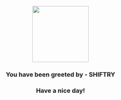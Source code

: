 <p align="center">
            <img src="https://raw.githubusercontent.com/PokeAPI/sprites/master/sprites/pokemon/275.png" width="150" height="150">
          </p>
          <h3 align="center">You have been greeted by - <b>SHIFTRY</b></h3>
          <h3 align="center">Have a nice day!</h3>
